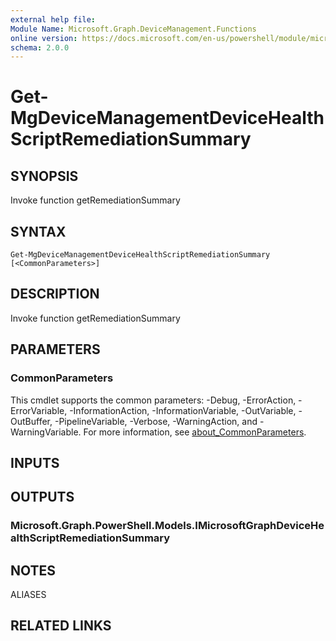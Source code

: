 ```yaml
---
external help file:
Module Name: Microsoft.Graph.DeviceManagement.Functions
online version: https://docs.microsoft.com/en-us/powershell/module/microsoft.graph.devicemanagement.functions/get-mgdevicemanagementdevicehealthscriptremediationsummary
schema: 2.0.0
---
```


# Get-MgDeviceManagementDeviceHealthScriptRemediationSummary

## SYNOPSIS
Invoke function getRemediationSummary

## SYNTAX

```
Get-MgDeviceManagementDeviceHealthScriptRemediationSummary [<CommonParameters>]
```

## DESCRIPTION
Invoke function getRemediationSummary

## PARAMETERS

### CommonParameters
This cmdlet supports the common parameters: -Debug, -ErrorAction, -ErrorVariable, -InformationAction, -InformationVariable, -OutVariable, -OutBuffer, -PipelineVariable, -Verbose, -WarningAction, and -WarningVariable. For more information, see [about_CommonParameters](http://go.microsoft.com/fwlink/?LinkID=113216).

## INPUTS

## OUTPUTS

### Microsoft.Graph.PowerShell.Models.IMicrosoftGraphDeviceHealthScriptRemediationSummary

## NOTES

ALIASES

## RELATED LINKS

